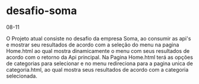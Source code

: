 # desafio-soma

08-11

O Projeto atual consiste no desafio da empresa Soma, ao consumir as api's e mostrar seu resultados de acordo com a seleção do menu na
pagina Home.html ao qual mostra dinamicamente o menu com seus resultados de acordo com o retorno da Api principal.
Na Pagina Home.html terá as opções de categorias para selecionar e no menu redireciona para a pagina unica de categoria.html, ao qual
mostra seus resultados de acordo com a categoria selecionada.

